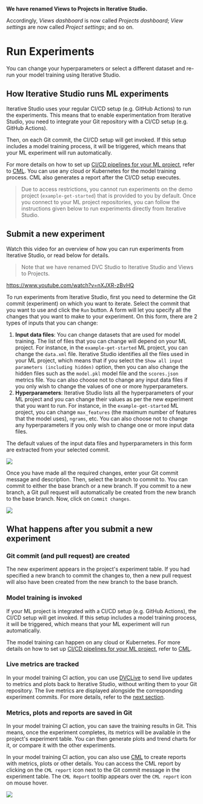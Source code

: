 <admon>

**We have renamed Views to Projects in Iterative Studio.**

Accordingly, _Views dashboard_ is now called _Projects dashboard_; _View
settings_ are now called _Project settings_; and so on.

</admon>

# Run Experiments

You can change your hyperparameters or select a different dataset and re-run
your model training using Iterative Studio.

## How Iterative Studio runs ML experiments

Iterative Studio uses your regular CI/CD setup (e.g. GitHub Actions) to run the
experiments. This means that to enable experimentation from Iterative Studio,
you need to integrate your Git repository with a CI/CD setup (e.g. GitHub
Actions).

Then, on each Git commit, the CI/CD setup will get invoked. If this setup
includes a model training process, it will be triggered, which means that your
ML experiment will run automatically.

For more details on how to set up
[CI/CD pipelines for your ML project](/doc/use-cases/ci-cd-for-machine-learning),
refer to [CML](https://cml.dev). You can use any cloud or Kubernetes for the
model training process. CML also generates a report after the CI/CD setup
executes.

> Due to access restrictions, you cannot run experiments on the demo project
> (`example-get-started`) that is provided to you by default. Once you connect
> to your ML project repositories, you can follow the instructions given below
> to run experiments directly from Iterative Studio.

## Submit a new experiment

Watch this video for an overview of how you can run experiments from Iterative
Studio, or read below for details.

> Note that we have renamed DVC Studio to Iterative Studio and Views to
> Projects.

https://www.youtube.com/watch?v=nXJXR-zBvHQ

To run experiments from Iterative Studio, first you need to determine the Git
commit (experiment) on which you want to iterate. Select the commit that you
want to use and click the `Run` button. A form will let you specify all the
changes that you want to make to your experiment. On this form, there are 2
types of inputs that you can change:

1. **Input data files**: You can change datasets that are used for model
   training. The list of files that you can change will depend on your ML
   project. For instance, in the `example-get-started` ML project, you can
   change the `data.xml` file. Iterative Studio identifies all the files used in
   your ML project, which means that if you select the
   `Show all input parameters (including hidden)` option, then you can also
   change the hidden files such as the `model.pkl` model file and the
   `scores.json` metrics file. You can also choose not to change any input data
   files if you only wish to change the values of one or more hyperparameters.
2. **Hyperparameters**: Iterative Studio lists all the hyperparameters of your
   ML project and you can change their values as per the new experiment that you
   want to run. For instance, in the `example-get-started` ML project, you can
   change `max_features` (the maximum number of features that the model uses),
   `ngrams`, etc. You can also choose not to change any hyperparameters if you
   only wish to change one or more input data files.

The default values of the input data files and hyperparameters in this form are
extracted from your selected commit.

![](https://static.iterative.ai/img/studio/cml_changes.png)

Once you have made all the required changes, enter your Git commit message and
description. Then, select the branch to commit to. You can commit to either the
base branch or a new branch. If you commit to a new branch, a Git pull request
will automatically be created from the new branch to the base branch. Now, click
on `Commit changes`.

![](https://static.iterative.ai/img/studio/cml_commit.png)

## What happens after you submit a new experiment

### Git commit (and pull request) are created

The new experiment appears in the project's experiment table. If you had
specified a new branch to commit the changes to, then a new pull request will
also have been created from the new branch to the base branch.

### Model training is invoked

If your ML project is integrated with a CI/CD setup (e.g. GitHub Actions), the
CI/CD setup will get invoked. If this setup includes a model training process,
it will be triggered, which means that your ML experiment will run
automatically.

The model training can happen on any cloud or Kubernetes. For more details on
how to set up
[CI/CD pipelines for your ML project](/doc/use-cases/ci-cd-for-machine-learning),
refer to [CML].

### Live metrics are tracked

In your model training CI action, you can use [DVCLive] to send live updates to
metrics and plots back to Iterative Studio, without writing them to your Git
repository. The live metrics are displayed alongside the corresponding
experiment commits. For more details, refer to the
[next section](/doc/studio/user-guide/projects-and-experiments/live-metrics).

### Metrics, plots and reports are saved in Git

In your model training CI action, you can save the training results in Git. This
means, once the experiment completes, its metrics will be available in the
project's experiment table. You can then generate plots and trend charts for it,
or compare it with the other experiments.

In your model training CI action, you can also use [CML] to create reports with
metrics, plots or other details. You can access the CML report by clicking on
the `CML report` icon next to the Git commit message in the experiment table.
The `CML Report` tooltip appears over the `CML report` icon on mouse hover.

![](https://static.iterative.ai/img/studio/cml_report_icon.png)

[dvclive]: /doc/dvclive
[cml]: (https://cml.dev)
